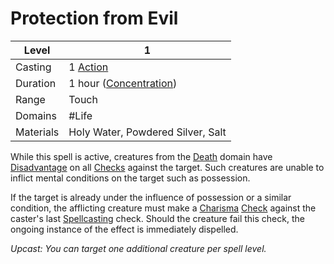 # Protection from Evil

| Level     | 1                                                   |
| --------- | --------------------------------------------------- |
| Casting   | 1 [Action](../../../../Game%20Procedures/Action.md)  |
| Duration  | 1 hour ([Concentration](../../../Concentration.md)) |
| Range     | Touch                                               |
| Domains   | #Life                                               |
| Materials | Holy Water, Powdered Silver, Salt                   |

While this spell is active, creatures from the [Death](../../../Spell%20Domains/Death.md) domain have [Disadvantage](../../../../Dice%20Rolls/Disadvantage.md) on all [Checks](../../../../Game%20Procedures/Check.md) against the target. Such creatures are unable to inflict mental conditions on the target such as possession.

If the target is already under the influence of possession or a similar condition, the afflicting creature must make a [Charisma](../../../../Player%20Characters/Chosen%20Statistics/Charisma.md) [Check](../../../../Game%20Procedures/Check.md) against the caster's last [Spellcasting](../../../Spellcasting.md) check. Should the creature fail this check, the ongoing instance of the effect is immediately dispelled.

*Upcast: You can target one additional creature per spell level.*
